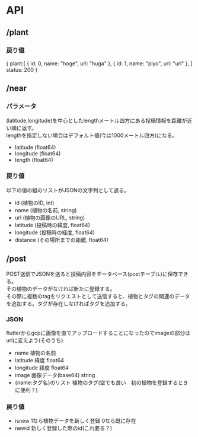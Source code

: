 # API

## /plant
### 戻り値
{
    plant:[
        {
            id: 0,
            name: "hoge",
            url: "huga"
        },
        {
            id: 1,
            name: "piyo",
            url: "url"
        },
    ]
    status: 200
}

## /near
### パラメータ
(latitude,longitude)を中心としたlengthメートル四方にある投稿情報を距離が近い順に返す。  
lengthを指定しない場合はデフォルト値(今は1000メートル四方)になる。
- latitude (float64)
- longitude (float64)
- length (float64)

### 戻り値
以下の値の組のリストがJSONの文字列として返る。
- id (植物のID, int)
- name (植物の名前, string)
- url (植物の画像のURL, string)
- latitude (投稿時の緯度, float64)
- longitude (投稿時の経度, float64)
- distance (その場所までの距離, float64)

## /post
POST送信でJSONを送ると投稿内容をデータベース(postテーブル)に保存できる。  
その植物のデータがなければ新たに登録する。  
その際に複数のtagをリクエストとして送信すると、植物とタグの関連のデータを追加する。タグが存在しなければタグを追加する。  

### JSON
flutterからgcpに画像を直でアップロードすることになったのでimageの部分はurlに変えよう(そのうち)
- name 植物の名前
- latitude 緯度 float64
- longitude 経度 float64
- image 画像データ(base64) string
- {name:タグ名}のリスト 植物のタグ(空でも良い　初の植物を登録するときに便利？)

### 戻り値
- isnew 1なら植物データを新しく登録 0なら既に存在
- newid 新しく登録した際のid(これ要る？)
